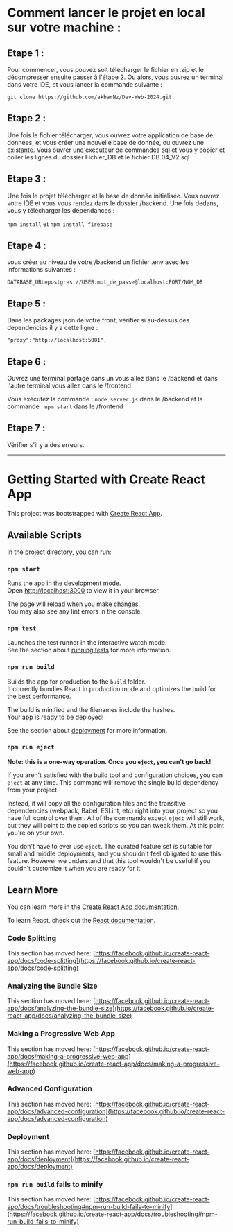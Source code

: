 # Comment lancer le projet en local sur votre machine :

## Etape 1 :

Pour commencer, vous pouvez soit télécharger le fichier en .zip et le décompresser ensuite passer à l'étape 2. Ou alors, vous ouvrez un terminal dans votre IDE, et vous lancer la commande suivante : 

`git clone https://github.com/akbarNz/Dev-Web-2024.git`

## Etape 2 :

Une fois le fichier télécharger, vous ouvrez votre application de base de données, et vous créer une nouvelle base de donnée, ou ouvrez une existante.
Vous ouvrer une exécuteur de commandes sql et vous y copier et coller les lignes du dossier Fichier_DB et le fichier DB.04_V2.sql

## Etape 3 :

Une fois le projet télécharger et la base de donnée initialisée. Vous ouvrez votre IDE et vous vous rendez dans le dossier /backend. Une fois dedans, vous y télécharger les dépendances : 

`npm install` et `npm install firebase`

## Etape 4 :
vous créer au niveau de votre /backend un fichier .env avec les informations suivantes : 

`DATABASE_URL=postgres://USER:mot_de_passe@localhost:PORT/NOM_DB`

## Etape 5 :

Dans les packages.json de votre front, vérifier si au-dessus des dependencies il y a cette ligne : 

`"proxy":"http://localhost:5001",`

## Etape 6 : 

Ouvrez une terminal partagé dans un vous allez dans le /backend et dans l'autre terminal vous allez dans le /frontend. 

Vous exécutez la commande : `node server.js` dans le /backend et la commande : `npm start` dans le /frontend

## Etape 7 :

Vérifier s'il y a des erreurs.

----------------------------------------------------------------------------------------------------------------------------------------------------------------------------------------

# Getting Started with Create React App

This project was bootstrapped with [Create React App](https://github.com/facebook/create-react-app).

## Available Scripts

In the project directory, you can run:

### `npm start`

Runs the app in the development mode.\
Open [http://localhost:3000](http://localhost:3000) to view it in your browser.

The page will reload when you make changes.\
You may also see any lint errors in the console.

### `npm test`

Launches the test runner in the interactive watch mode.\
See the section about [running tests](https://facebook.github.io/create-react-app/docs/running-tests) for more information.

### `npm run build`

Builds the app for production to the `build` folder.\
It correctly bundles React in production mode and optimizes the build for the best performance.

The build is minified and the filenames include the hashes.\
Your app is ready to be deployed!

See the section about [deployment](https://facebook.github.io/create-react-app/docs/deployment) for more information.

### `npm run eject`

**Note: this is a one-way operation. Once you `eject`, you can't go back!**

If you aren't satisfied with the build tool and configuration choices, you can `eject` at any time. This command will remove the single build dependency from your project.

Instead, it will copy all the configuration files and the transitive dependencies (webpack, Babel, ESLint, etc) right into your project so you have full control over them. All of the commands except `eject` will still work, but they will point to the copied scripts so you can tweak them. At this point you're on your own.

You don't have to ever use `eject`. The curated feature set is suitable for small and middle deployments, and you shouldn't feel obligated to use this feature. However we understand that this tool wouldn't be useful if you couldn't customize it when you are ready for it.

## Learn More

You can learn more in the [Create React App documentation](https://facebook.github.io/create-react-app/docs/getting-started).

To learn React, check out the [React documentation](https://reactjs.org/).

### Code Splitting

This section has moved here: [https://facebook.github.io/create-react-app/docs/code-splitting](https://facebook.github.io/create-react-app/docs/code-splitting)

### Analyzing the Bundle Size

This section has moved here: [https://facebook.github.io/create-react-app/docs/analyzing-the-bundle-size](https://facebook.github.io/create-react-app/docs/analyzing-the-bundle-size)

### Making a Progressive Web App

This section has moved here: [https://facebook.github.io/create-react-app/docs/making-a-progressive-web-app](https://facebook.github.io/create-react-app/docs/making-a-progressive-web-app)

### Advanced Configuration

This section has moved here: [https://facebook.github.io/create-react-app/docs/advanced-configuration](https://facebook.github.io/create-react-app/docs/advanced-configuration)

### Deployment

This section has moved here: [https://facebook.github.io/create-react-app/docs/deployment](https://facebook.github.io/create-react-app/docs/deployment)

### `npm run build` fails to minify

This section has moved here: [https://facebook.github.io/create-react-app/docs/troubleshooting#npm-run-build-fails-to-minify](https://facebook.github.io/create-react-app/docs/troubleshooting#npm-run-build-fails-to-minify)
